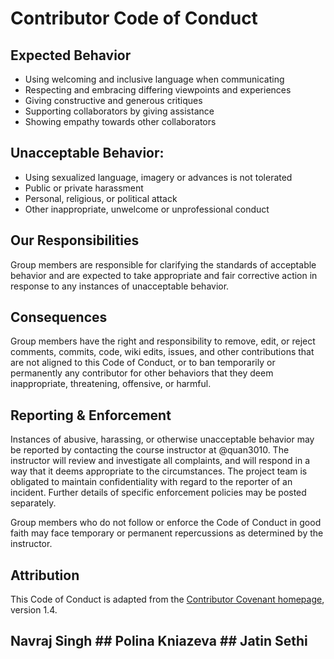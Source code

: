 # Contributor Code of Conduct

## Expected Behavior

* Using welcoming and inclusive language when communicating
* Respecting and embracing differing viewpoints and experiences
* Giving constructive and generous critiques
* Supporting collaborators by giving assistance
* Showing empathy towards other collaborators

## Unacceptable Behavior:

* Using sexualized language, imagery or advances is not tolerated
* Public or private harassment 
* Personal, religious, or political attack
* Other inappropriate, unwelcome or unprofessional conduct

## Our Responsibilities

Group members are responsible for clarifying the standards of acceptable behavior and are expected to take appropriate and fair corrective action in response to any instances of unacceptable behavior.

## Consequences

Group members have the right and responsibility to remove, edit, or reject comments, commits, code, wiki edits, issues, and other contributions that are not aligned to this Code of Conduct, or to ban temporarily or permanently any contributor for other behaviors that they deem inappropriate, threatening, offensive, or harmful.

## Reporting & Enforcement 

Instances of abusive, harassing, or otherwise unacceptable behavior may be reported by contacting the course instructor at @quan3010. The instructor will review and investigate all complaints, and will respond in a way that it deems appropriate to the circumstances. The project team is obligated to maintain confidentiality with regard to the reporter of an incident. Further details of specific enforcement policies may be posted separately.

Group members who do not follow or enforce the Code of Conduct in good faith may face temporary or permanent repercussions as determined by the instructor.

## Attribution

This Code of Conduct is adapted from the [Contributor Covenant homepage](http://contributor-covenant.org/version/1/4), version 1.4.


## Navraj Singh                                       ## Polina	Kniazeva                                        ## Jatin Sethi


